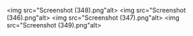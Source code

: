 <img src="Screenshot (348).png"alt>
<img src="Screenshot (346).png"alt>
<img src="Screenshot (347).png"alt>
<img src="Screenshot (349).png"alt>